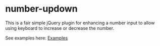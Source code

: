 number-updown
=============

This is a fair simple jQuery plugin for enhancing a number input to allow using keyboard to increase or decrease the number.

See examples here: <a href="http://jsfiddle.net/XCtaH/embedded/result/">Examples</a>
